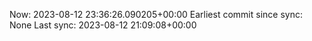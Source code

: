 Now: 2023-08-12 23:36:26.090205+00:00 Earliest commit since sync: None Last sync: 2023-08-12 21:09:08+00:00
